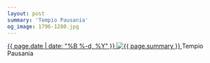 ```yaml
---
layout: post
summary: 'Tempio Pausania'
og_image: 1796-1280.jpg
---
```


<p>
 <time>
  <a href="/1796">
   {{ page.date | date: "%B %-d, %Y" }}
  </a>
 </time>
 <a href="/1796">
  <img alt="{{ page.summary }}" sizes="(min-width: 700px) 50vw, calc(100vw - 2rem)" src="{{ site.assets_url }}/1796-640.jpg" srcset="{{ site.assets_url }}/1796-320.jpg 320w, {{ site.assets_url }}/1796-640.jpg 640w, {{ site.assets_url }}/1796-960.jpg 960w, {{ site.assets_url }}/1796-1280.jpg 1280w"/>
 </a>
 <span>
  Tempio Pausania
 </span>
</p>

